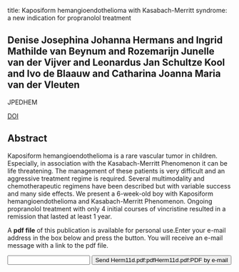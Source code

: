 title: Kaposiform hemangioendothelioma with Kasabach-Merritt syndrome: a new indication for propranolol treatment

## Denise Josephina Johanna Hermans and Ingrid Mathilde van Beynum and Rozemarijn Junelle van der Vijver and Leonardus Jan Schultze Kool and Ivo de Blaauw and Catharina Joanna Maria van der Vleuten
JPEDHEM

<a href="https://doi.org/10.1097/MPH.0b013e3182152e4e">DOI</a>

## Abstract
Kaposiform hemangioendothelioma is a rare vascular tumor in children. Especially, in association with the Kasabach-Merritt Phenomenon it can be life threatening. The management of these patients is very difficult and an aggressive treatment regime is required. Several multimodality and chemotherapeutic regimens have been described but with variable success and many side effects. We present a 6-week-old boy with Kaposiform hemangioendothelioma and Kasabach-Merritt Phenomenon. Ongoing propranolol treatment with only 4 initial courses of vincristine resulted in a remission that lasted at least 1 year.

A <b>pdf file</b> of this publication is available for personal use.Enter your e-mail address in the box below and press the button. You will receive an e-mail message with a link to the pdf file.
<form action="sender.php">  <input type="text" name="email">  <input type="submit" value="Send Herm11d.pdf:pdfHerm11d.pdf:PDF by e-mail"></form>